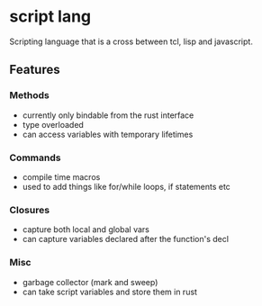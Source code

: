 # script lang

Scripting language that is a cross between tcl, lisp and javascript.

## Features

### Methods

* currently only bindable from the rust interface
* type overloaded
* can access variables with temporary lifetimes

### Commands

* compile time macros
* used to add things like for/while loops, if statements etc

### Closures

* capture both local and global vars
* can capture variables declared after the function's decl

### Misc

* garbage collector (mark and sweep)
* can take script variables and store them in rust
